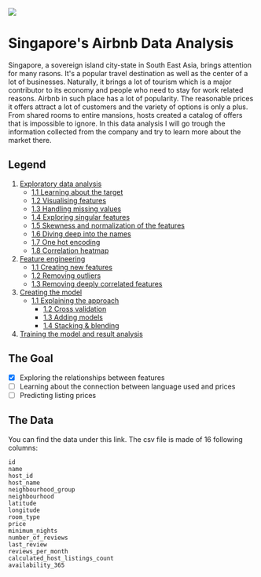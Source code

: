 ![](https://i.imgur.com/qdh19a6.png)
# Singapore's Airbnb Data Analysis
Singapore, a sovereign island city-state in South East Asia, brings attention for many rasons. It's a popular travel destination as well as the center of a lot of businesses. Naturally, it brings a lot of tourism which is a major contributor to its economy and people who need to stay for work related reasons. Airbnb in such place has a lot of popularity. The reasonable prices it offers attract a lot of customers and the variety of options is only a plus. From shared rooms to entire mansions, hosts created a catalog of offers that is impossible to ignore. In this data analysis I will go trough the information collected from the company and try to learn more about the market there.

## Legend
1. [Exploratory data analysis](docs/eda.md)
	 - [1.1 Learning about the target](docs/eda.md#section)
	 - [1.2 Visualising features](docs/eda.md#section)
	 - [1.3 Handling missing values](docs/eda.md#section)
	 - [1.4 Exploring singular features](docs/eda.md#section)
	 - [1.5 Skewness and normalization of the features](docs/eda.md#section)
	 - [1.6 Diving deep into the names](docs/eda.md#section)
	 - [1.7 One hot encoding](docs/eda.md#section)
	 - [1.8 Correlation heatmap](docs/eda.md#section)
2. [Feature engineering](docs/feat_eng.md)
   - [1.1 Creating new features](docs/feat_eng.md#section)
   - [1.2 Removing outliers](docs/feat_eng.md#section)
   - [1.3 Removing deeply correlated features](docs/feat_eng.md#section)
3. [Creating the model](docs/about_model.md)
   - [1.1 Explaining the approach](docs/about_model.md#section)
	 - [1.2 Cross validation](docs/about_model.md#section)
	 - [1.3 Adding models](docs/about_model.md#section)
	 - [1.4 Stacking & blending](docs/about_model.md#section)
4. [Training the model and result analysis](docs/result_analysis.md)

## The Goal
- [x] Exploring the relationships between features
- [ ] Learning about the connection between language used and prices
- [ ] Predicting listing prices

## The Data
You can find the data under this link. The csv file is made of 16 following columns:
```
id
name
host_id
host_name
neighbourhood_group
neighbourhood
latitude
longitude
room_type
price
minimum_nights
number_of_reviews
last_review
reviews_per_month
calculated_host_listings_count
availability_365
```
